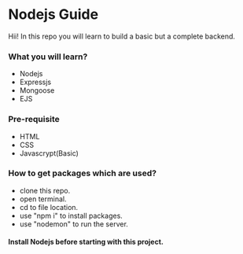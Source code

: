 # Nodejs Guide 

Hii!
In this repo you will learn to build a basic but a complete backend. 

### What you will learn?
- Nodejs
- Expressjs
- Mongoose
- EJS


### Pre-requisite
- HTML
- CSS
- Javascrypt(Basic)


### How to get packages which are used?
- clone this repo.
- open terminal.
- cd to file location.
- use "npm i" to install packages.
- use "nodemon" to run the server.



#### Install Nodejs before starting with this project. 
